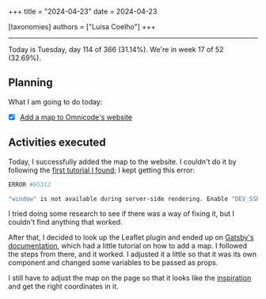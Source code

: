 +++
title = "2024-04-23"
date = 2024-04-23

[taxonomies]
authors = ["Luísa Coelho"]
+++

---

Today is Tuesday, day 114 of 366 (31.14%). We're in week 17 of 52 (32.69%).

## Planning

What I am going to do today:

- [x] [Add a map to Omnicode's website](https://github.com/OmnicodeSolutions/website/issues/128)

## Activities executed

Today, I successfully added the map to the website. I couldn't do it by following the [first tutorial I found](https://www.andrewl.net/article/gatsby-geo-simple-map); I kept getting this error:

```bash
ERROR #95312

"window" is not available during server-side rendering. Enable "DEV_SSR" to debug this during "gatsby%0D%0Adevelop".%0D%0A
```

I tried doing some research to see if there was a way of fixing it, but I couldn't find anything that worked.

After that, I decided to look up the Leaflet plugin and ended up on [Gatsby's documentation](https://www.gatsbyjs.com/plugins/gatsby-plugin-react-leaflet/), which had a little tutorial on how to add a map. I followed the steps from there, and it worked. I adjusted it a little so that it was its own component and changed some variables to be passed as props.

I still have to adjust the map on the page so that it looks like the [inspiration](https://soloist.ai/omnicodesolutions) and get the right coordinates in it.
